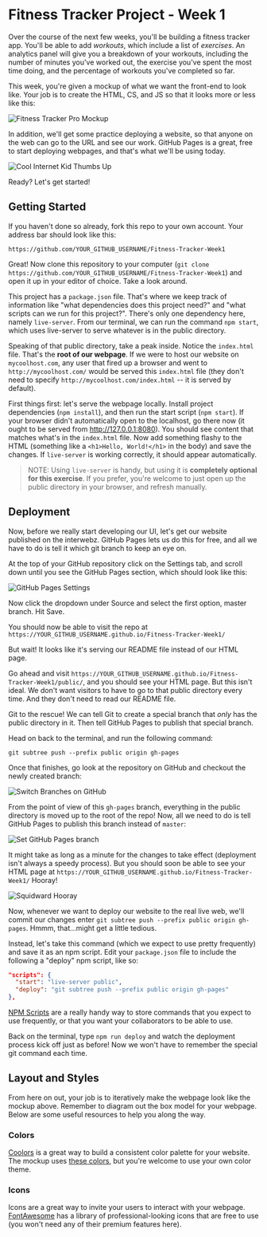 # Fitness Tracker Project - Week 1

Over the course of the next few weeks, you'll be building a fitness tracker app. You'll be able to add *workouts*, which include a list of *exercises*. An analytics panel will give you a breakdown of your workouts, including the number of minutes you've worked out, the exercise you've spent the most time doing, and the percentage of workouts you've completed so far.

This week, you're given a mockup of what we want the front-end to look like. Your job is to create the HTML, CS, and JS so that it looks more or less like this:

![Fitness Tracker Pro Mockup](https://user-images.githubusercontent.com/1832043/53041454-a959c380-3449-11e9-90b2-52d98a9d99e4.png)

In addition, we'll get some practice deploying a website, so that anyone on the web can go to the URL and see our work. GitHub Pages is a great, free to start deploying webpages, and that's what we'll be using today.

![Cool Internet Kid Thumbs Up](https://media.giphy.com/media/XreQmk7ETCak0/giphy.gif)

Ready? Let's get started!

## Getting Started

If you haven't done so already, fork this repo to your own account. Your address bar should look like this:

`https://github.com/YOUR_GITHUB_USERNAME/Fitness-Tracker-Week1`

Great! Now clone this repository to your computer (`git clone https://github.com/YOUR_GITHUB_USERNAME/Fitness-Tracker-Week1`) and open it up in your editor of choice. Take a look around.

This project has a  `package.json` file. That's where we keep track of information like "what dependencies does this project need?" and "what scripts can we run for this project?". There's only one dependency here, namely `live-server`. From our terminal, we can run the command `npm start`, which uses live-server to serve whatever is in the public directory.

Speaking of that public directory, take a peak inside. Notice the `index.html` file. That's the **root of our webpage**. If we were to host our website on `mycoolhost.com`, any user that fired up a browser and went to `http://mycoolhost.com/` would be served this `index.html` file (they don't need to specify `http://mycoolhost.com/index.html` -- it is served by default).

First things first: let's serve the webpage locally. Install project dependencies (`npm install`), and then run the start script (`npm start`). If your browser didn't automatically open to the localhost, go there now (it ought to be served from http://127.0.0.1:8080). You should see content that matches what's in the `index.html` file. Now add something flashy to the HTML (something like a `<h1>Hello, World!</h1>` in the body) and save the changes. If `live-server` is working correctly, it should appear automatically.

> NOTE: Using `live-server` is handy, but using it is **completely optional for this exercise**. If you prefer, you're welcome to just open up the public directory in your browser, and refresh manually.

## Deployment

Now, before we really start developing our UI, let's get our website published on the interwebz. GitHub Pages lets us do this for free, and all we have to do is tell it which git branch to keep an eye on.

At the top of your GitHub repository click on the Settings tab, and scroll down until you see the GitHub Pages section, which should look like this:

![GitHub Pages Settings](https://user-images.githubusercontent.com/1832043/53041923-c17e1280-344a-11e9-9309-5e2216231756.png)

Now click the dropdown under Source and select the first option, master branch. Hit Save.

You should now be able to visit the repo at `https://YOUR_GITHUB_USERNAME.github.io/Fitness-Tracker-Week1/`

But wait! It looks like it's serving our README file instead of our HTML page.

Go ahead and visit `https://YOUR_GITHUB_USERNAME.github.io/Fitness-Tracker-Week1/public/`, and you should see your HTML page. But this isn't ideal. We don't want visitors to have to go to that public directory every time. And they don't need to read our README file.

Git to the rescue! We can tell Git to create a special branch that *only* has the public directory in it. Then tell GitHub Pages to publish that special branch.

Head on back to the terminal, and run the following command:

`git subtree push --prefix public origin gh-pages`

Once that finishes, go look at the repository on GitHub and checkout the newly created branch:

![Switch Branches on GitHub](https://user-images.githubusercontent.com/1832043/53046147-060eab80-3455-11e9-98ca-a1c5baab21ab.png)

From the point of view of this `gh-pages` branch, everything in the public directory is moved up to the root of the repo! Now, all we need to do is tell GitHub Pages to publish this branch instead of `master`:

![Set GitHub Pages branch](https://user-images.githubusercontent.com/1832043/53046350-71f11400-3455-11e9-9033-2eb4bdc40765.png)

It might take as long as a minute for the changes to take effect (deployment isn't always a speedy process). But you should soon be able to see your HTML page at `https://YOUR_GITHUB_USERNAME.github.io/Fitness-Tracker-Week1/` Hooray!

![Squidward Hooray](https://media.giphy.com/media/l0HlTUsy3ZOuDSQtG/giphy.gif)

Now, whenever we want to deploy our website to the real live web, we'll commit our changes enter `git subtree push --prefix public origin gh-pages`. Hmmm, that...might get a little tedious.

Instead, let's take this command (which we expect to use pretty frequently) and save it as an npm script. Edit your `package.json` file to include the following a "deploy" npm script, like so:

```json
"scripts": {
  "start": "live-server public",
  "deploy": "git subtree push --prefix public origin gh-pages"
},
```

[NPM Scripts](https://docs.npmjs.com/cli/run-script) are a really handy way to store commands that you expect to use frequently, or that you want your collaborators to be able to use.

Back on the terminal, type `npm run deploy` and watch the deployment process kick off just as before! Now we won't have to remember the special git command each time.

## Layout and Styles

From here on out, your job is to iteratively make the webpage look like the mockup above. Remember to diagram out the box model for your webpage. Below are some useful resources to help you along the way.

### Colors

[Coolors](https://coolors.co) is a great way to build a consistent color palette for your website. The mockup uses [these colors](https://coolors.co/edf5e1-389683-5cda95-50514f-04386c), but you're welcome to use your own color theme.

### Icons

Icons are a great way to invite your users to interact with your webpage. [FontAwesome](https://fontawesome.com/how-to-use/on-the-web/referencing-icons/basic-use) has a library of professional-looking icons that are free to use (you won't need any of their premium features here).
